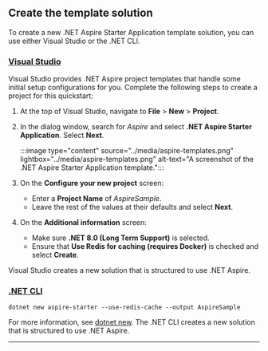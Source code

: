## Create the template solution

To create a new .NET Aspire Starter Application template solution, you can use either Visual Studio or the .NET CLI.

### [Visual Studio](#tab/visual-studio)

Visual Studio provides .NET Aspire project templates that handle some initial setup configurations for you. Complete the following steps to create a project for this quickstart:

1. At the top of Visual Studio, navigate to **File** > **New** > **Project**.
1. In the dialog window, search for *Aspire* and select **.NET Aspire Starter Application**. Select **Next**.

    :::image type="content" source="../media/aspire-templates.png" lightbox="../media/aspire-templates.png" alt-text="A screenshot of the .NET Aspire Starter Application template.":::

1. On the **Configure your new project** screen:
    * Enter a **Project Name** of *AspireSample*.
    * Leave the rest of the values at their defaults and select **Next**.
1. On the **Additional information** screen:
    * Make sure **.NET 8.0 (Long Term Support)** is selected.
    * Ensure that **Use Redis for caching (requires Docker)** is checked and select **Create**.

Visual Studio creates a new solution that is structured to use .NET Aspire.

### [.NET CLI](#tab/dotnet-cli)

```dotnetcli
dotnet new aspire-starter --use-redis-cache --output AspireSample
```

For more information, see [dotnet new](../../core/tools/dotnet-new.md). The .NET CLI creates a new solution that is structured to use .NET Aspire.

---
